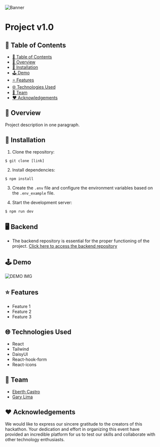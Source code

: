 ![Banner](https://i.imgur.com/RBrdkHf.jpeg)

# Project v1.0

## 📍 Table of Contents
- [📍 Table of Contents](#-Table-of-Contents)
- [📄 Overview](#-Overview)
- [🔧 Installation](#-Installation)
- [🕹️ Demo](#-Demo)
- [⭐ Features](#-Features)
- [🌐 Technologies Used](#-Technologies-Used)
- [👥 Team](#-Team)
- [❤️ Acknowledgements](#-Acknowledgements)
  
## 📄 Overview
Project description in one paragraph.

## 🔧 Installation
1. Clone the repository:
```
$ git clone [link]
```
2. Install dependencies:
```
$ npm install
```

3. Create the ```.env``` file and configure the environment variables based on the ```.env_example``` file.

4. Start the development server:
```
$ npm run dev
```

## 🖥️ Backend
- The backend repository is essential for the proper functioning of the project. [Click here to access the backend repository](https://i.imgur.com)

## 🕹️ Demo
![DEMO IMG](https://)

## ⭐ Features
- Feature 1
- Feature 2
- Feature 3

## 🌐 Technologies Used
- React
- Tailwind
- DaisyUI
- React-hook-form
- React-icons

## 👥 Team
- [Eberth Castro](https://github.com/EberthCastro)
- [Gary Lima](https://github.com/GaryHL)

## ❤️ Acknowledgements
We would like to express our sincere gratitude to the creators of this hackathon. Your dedication and effort in organizing this event have provided an incredible platform for us to test our skills and collaborate with other technology enthusiasts.
